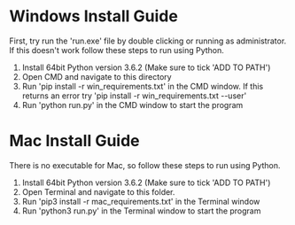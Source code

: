 # Windows Install Guide
First, try run the 'run.exe' file by double clicking or running as administrator. If this doesn't work follow these steps to run using Python.
1. Install 64bit Python version 3.6.2 (Make sure to tick 'ADD TO PATH')
3. Open CMD and navigate to this directory
4. Run 'pip install -r win_requirements.txt' in the CMD window. If this returns an error try 'pip install -r win_requirements.txt --user'
4. Run 'python run.py' in the CMD window to start the program

# Mac Install Guide
There is no executable for Mac, so follow these steps to run using Python.
1. Install 64bit Python version 3.6.2 (Make sure to tick 'ADD TO PATH')
2. Open Terminal and navigate to this folder.
3. Run 'pip3 install -r mac_requirements.txt' in the Terminal window
4. Run 'python3 run.py' in the Terminal window to start the program
